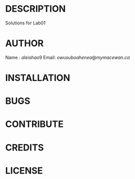 # DESCRIPTION
 Solutions for Lab01
# AUTHOR
 Name : $aleishao9$
 Email: $owusuboahenea@mymacewan.ca$
# INSTALLATION
# BUGS
# CONTRIBUTE
# CREDITS
# LICENSE
